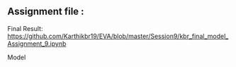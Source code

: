 ## Assignment file : 
Final Result: https://github.com/Karthikbr19/EVA/blob/master/Session9/kbr_final_model_Assignment_9.ipynb

Model

